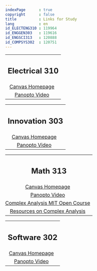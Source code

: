 ```yaml
---
indexPage      : true
copyright      : false
title          : Links for Study
lang           : en
id_ELECTENG310 : 119964
id_ENGGEN303   : 119616
id_ENGSCI313   : 120888
id_COMPSYS302  : 120751
---
```

<style>
  td {
    padding-left: 0 !important;
    text-align: center
  }
</style>

<table class="contents-table">

  <th colspan="2"><h2 class="contents-title">Electrical 310</h2></th>

  <tr>
    <td>
      <a target="_blank" href="https://canvas.auckland.ac.nz/courses/{{- page.id_ELECTENG310 -}}">Canvas Homepage</a>
    </td>
  </tr>

  <tr>
    <td>
      <a target="_blank" href="https://canvas.auckland.ac.nz/courses/{{- page.id_ELECTENG310 -}}/external_tools/30243">Panopto Video</a>
    </td>
  </tr>

</table>

<table class="contents-table">

  <th colspan="2"><h2 class="contents-title">Innovation 303</h2></th>

  <tr>
    <td>
      <a target="_blank" href="https://canvas.auckland.ac.nz/courses/{{- page.id_ENGGEN303 -}}">Canvas Homepage</a>
    </td>
  </tr>

  <tr>
    <td>
      <a target="_blank" href="https://canvas.auckland.ac.nz/courses/{{- page.id_ENGGEN303 -}}/external_tools/30243">Panopto Video</a>
    </td>
  </tr>

</table>

<table class="contents-table">

  <th colspan="2"><h2 class="contents-title">Math 313</h2></th>

  <tr>
    <td>
      <a target="_blank" href="https://canvas.auckland.ac.nz/courses/{{- page.id_ENGSCI313 -}}">Canvas Homepage</a>
    </td>
  </tr>

  <tr>
    <td>
      <a target="_blank" href="https://canvas.auckland.ac.nz/courses/{{- page.id_ENGSCI313 -}}/external_tools/30243">Panopto Video</a>
    </td>
  </tr>

   <tr>
    <td>
      <a target="_blank" href="https://www.youtube.com/watch?v=rVvGqWyQB_0&list=PL5563BAB9EA968641&index=4">Complex Analysis MIT Open Course</a>
    </td>
  </tr>

   <tr>
    <td>
      <a target="_blank" href="https://www.reddit.com/r/learnmath/comments/l4wmpg/i_compiled_some_resources_for_complex_analysis/">Resources on Complex Analysis</a>
    </td>
  </tr>

</table>

<table class="contents-table">

  <th colspan="2"><h2 class="contents-title">Software 302</h2></th>

  <tr>
    <td>
      <a target="_blank" href="https://canvas.auckland.ac.nz/courses/{{- page.id_COMPSYS302 -}}">Canvas Homepage</a>
    </td>
  </tr>

  <tr>
    <td>
      <a target="_blank" href="https://canvas.auckland.ac.nz/courses/{{- page.id_COMPSYS302 -}}/external_tools/30243">Panopto Video</a>
    </td>
  </tr>

</table>
